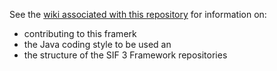 See the [wiki associated with this repository](https://github.com/Access4Learning/sif3-framework-java/wiki) for information on:

* contributing to this framerk 
* the Java coding style to be used an
* the structure of the SIF 3 Framework repositories

